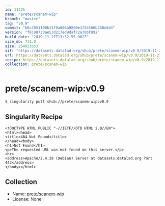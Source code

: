 ```yaml
---
id: 11725
name: "prete/scanem-wip"
branch: "master"
tag: "v0.9"
commit: "b6c3951198b21f0a006a9800e1f2e566b338e8d4"
version: "f8c98733ae53d217ed9daf72a70bf892"
build_date: "2019-11-27T13:32:55.962Z"
size_mb: 711.0
size: 254021663
sif: "https://datasets.datalad.org/shub/prete/scanem-wip/v0.9/2019-11-27-b6c39511-f8c98733/f8c98733ae53d217ed9daf72a70bf892.sif"
url: https://datasets.datalad.org/shub/prete/scanem-wip/v0.9/2019-11-27-b6c39511-f8c98733/
recipe: https://datasets.datalad.org/shub/prete/scanem-wip/v0.9/2019-11-27-b6c39511-f8c98733/Singularity
collection: prete/scanem-wip
---
```


# prete/scanem-wip:v0.9

```bash
$ singularity pull shub://prete/scanem-wip:v0.9
```

## Singularity Recipe

```singularity
<!DOCTYPE HTML PUBLIC "-//IETF//DTD HTML 2.0//EN">
<html><head>
<title>404 Not Found</title>
</head><body>
<h1>Not Found</h1>
<p>The requested URL was not found on this server.</p>
<hr>
<address>Apache/2.4.38 (Debian) Server at datasets.datalad.org Port 443</address>
</body></html>
```

## Collection

 - Name: [prete/scanem-wip](https://github.com/prete/scanem-wip)
 - License: None

